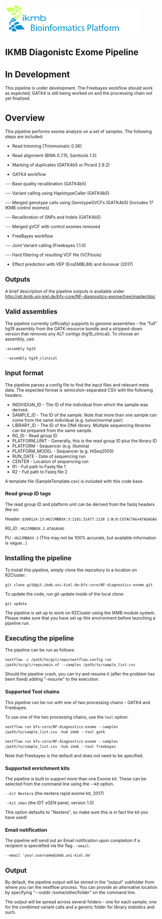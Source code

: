 ![](images/ikmb_bfx_logo.png)

# IKMB Diagonistc Exome Pipeline

# In Development

This pipeline is under development. The Freebayes workflow should work as expected; GATK4 is still being worked on and the processing chain not yet finalized. 

# Overview

This pipeline performs exome analysis on a set of samples. The following steps are included:

* Read trimming (Trimmomatic 0.36)

* Read alignment (BWA 0.7.15, Samtools 1.5)

* Marking of duplicates (GATK4b5 or Picard 2.9.2)

* GATK4 workflow

---  Base quality recalibration (GATK4b5)

---  Variant calling using HaplotypeCaller (GATK4b5) 

---  Merged genotype calls using GenotypeGVCFs (GATK4b5) [Includes 17 IKMB control exomes)

---  Recalibration of SNPs and Indels (GATK4b5)

---  Merged gVCF with control exomes removed

* FreeBayes workflow

---  Joint Variant calling (Freebayes 1.1.0)

---  Hard filtering of resulting VCF file (VCFtools)

* Effect prediction with VEP (EnsEMBL86) and Annovar (2017)

## Outputs

A brief description of the pipeline outputs is available under http://git.ikmb.uni-kiel.de/bfx-core/NF-diagnostics-exome/tree/master/doc

## Valid assemblies

The pipeline currently (officially) supports to genome assemblies - the "full" hg19 assembly from the GATK resource bundle and a stripped-down version that removes
any ALT contigs (hg19_clinical). To choose an assembly, use:

`-assembly hg19`

`--assembly hg19_clinical`

## Input format

The pipeline parses a config file to find the input files and relevant meta data. The expected format is semicolon-separated CSV with the following headers:

  * INDIVIDUAl_ID - The ID of the individual from which the sample was derived.
  * SAMPLE_ID - The ID of the sample. Note that more than one sample can come from the same individual (e.g. tumor/normal pair)
  * LIBRARY_ID - The ID of the DNA library. Multiple sequencing libraries can be prepared from the same sample.
  * RG_ID - Read group ID
  * PLATFORM_UNIT - Generally, this is the read group ID plus the library ID
  * PLATFORM - Sequencer (e.g. illumina)
  * PLATFORM_MODEL - Sequencer (e.g. HiSeq2500)
  * RUN_DATE - Date of sequencing run
  * CENTER - Location of sequencing run
  * R1 - Full path to Fastq file 1
  * R2 - Full path to Fastq file 2

A template file (SampleTemplate.csv) is included with this code base. 

### Read group ID tags

The read group ID and platform unit can be derived from the fastq headers like so:

Header: `@J00124:23:HGJJMBBXX:3:1101:31477:1138 1:N:0:CGTACTAG+ATAGAGAG`

RG_ID : `HGJJMBBXX.3.ATAGAGAG`

PU : `HGJJMBBXX.3` (This may not be 100% accurate, but available information is vague...)

## Installing the pipeline

To install this pipeline, simply clone the repository to a location on RZCluster:

`git clone git@git.ikmb.uni-kiel.de:bfx-core/NF-diagnostics-exome.git`

To update the code, run git update inside of the local clone:

`git update`

The pipeline is set up to work on RZCluster using the IKMB module system. Please make sure that you have set up this environment before launching a pipeline run. 

## Executing the pipeline

The pipeline can be run as follows:

`nextflow -c /path/to/git/repo/nextflow.config run /path/to/git/repo/main.nf --samples /path/to/sample_list.csv`

Should the pipeline crash, you can try and resume it (after the problem has been fixed) adding "-resume" to the execution. 

### Supported Tool chains

This pipeline can be run with one of two processing chains - GATK4 and Freebayes. 

To use one of the two processing chains, use the `tool` option:

`nextflow run bfx-core/NF-diagnostics-exome --samples /path/to/sample_list.csv -hub ikmb --tool gatk`

`nextflow run bfx-core/NF-diagnostics-exome --samples /path/to/sample_list.csv -hub ikmb --tool freebayes`

Note that Freebayes is the default and does not need to be specified. 

### Supported enrichment kits

The pipeline is built to support more than one Exome kit. These can be selected from the command line using the --kit option.

`--kit Nextera` (the nextera rapid exome kit, 2017)

`--kit xGen` (the IDT xGEN panel, version 1.0)

This option defaults to "Nextera", so make sure this is in fact the kit you have used!

### Email notification

The pipeline will send out an Email notification upon completion if a recipient is speciefied via the flag `--email`:

`--email 'your.username@ikmb.uni-kiel.de'` 

## Output

By default, the pipeline output will be stored in the "output" subfolder from where you ran the nextflow process. You can provide an alternative location 
by specifying "--outdir /some/other/folder" on the command line. 

The output will be spread across several folders - one for each sample, one for the combined variant calls and a generic folder for library statistics and such. 
